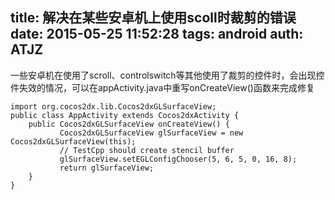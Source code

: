 title: 解决在某些安卓机上使用scoll时裁剪的错误
date: 2015-05-25 11:52:28
tags: android
auth: ATJZ
---
一些安卓机在使用了scroll、controlswitch等其他使用了裁剪的控件时，会出现控件失效的情况，可以在appActivity.java中重写onCreateView()函数来完成修复

	import org.cocos2dx.lib.Cocos2dxGLSurfaceView;
	public class AppActivity extends Cocos2dxActivity {
		public Cocos2dxGLSurfaceView onCreateView() {  
		       Cocos2dxGLSurfaceView glSurfaceView = new Cocos2dxGLSurfaceView(this);  
		       // TestCpp should create stencil buffer  
		       glSurfaceView.setEGLConfigChooser(5, 6, 5, 0, 16, 8);  			         
		       return glSurfaceView;  
		}
	} 
